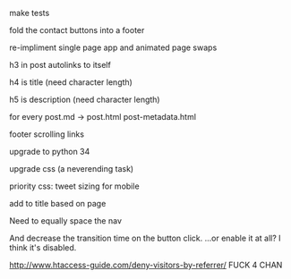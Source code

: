 make tests

fold the contact buttons into a footer

re-impliment single page app and animated page swaps

h3 in post autolinks to itself

h4 is title (need character length)

h5 is description (need character length)

for every post.md -> post.html post-metadata.html

footer scrolling links

upgrade to python 34

upgrade css (a neverending task)

priority css: tweet sizing for mobile

add to title based on page

Need to equally space the nav

And decrease the transition time on the button click. ...or enable it at all? I think it's disabled.

http://www.htaccess-guide.com/deny-visitors-by-referrer/ FUCK 4 CHAN